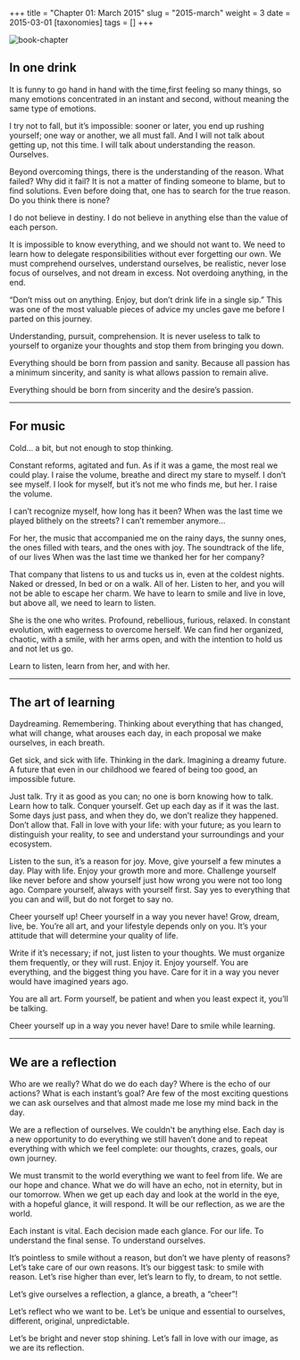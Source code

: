 +++
title = "Chapter 01: March 2015"
slug = "2015-march"
weight = 3
date = 2015-03-01
[taxonomies]
tags = []
+++

![book-chapter](/images/book/oeur/01.jpg)

## In one drink

It is funny to go hand in hand with the time,first feeling so many things, so many emotions concentrated in an instant and second, without meaning the same type of emotions.

I try not to fall, but it’s impossible: sooner or later, you end up rushing yourself; one way or another, we all must fall.
And I will not talk about getting up, not this time. I will talk about understanding the reason. Ourselves.

Beyond overcoming things, there is the understanding of the reason. What failed? Why did it fail? It is not a matter of finding someone to blame, but to find solutions. Even before doing that, one has to search for the true reason. Do you think there is none?

I do not believe in destiny. I do not believe in anything else than the value of each person.

It is impossible to know everything, and we should not want to. We need to learn how to delegate responsibilities without ever forgetting our own.
We must comprehend ourselves, understand ourselves, be realistic, never lose focus of ourselves, and not dream in excess. Not overdoing anything, in the end.

“Don’t miss out on anything. Enjoy, but don’t drink life in a single sip.”
This was one of the most valuable pieces of advice my uncles gave me before I parted on this journey.

Understanding, pursuit, comprehension. It is never useless to talk to yourself to organize your thoughts and stop them from bringing you down.

Everything should be born from passion and sanity. Because all passion has a minimum sincerity, and sanity is what allows passion to remain alive.

Everything should be born from sincerity and the desire’s passion.

---

## For music

Cold… a bit, but not enough to stop thinking.

Constant reforms, agitated and fun. As if it was a game, the most real we could play. I raise the volume, breathe and direct my stare to myself. I don’t see myself. I look for myself, but it’s not me who finds me, but her. I raise the volume.

I can’t recognize myself, how long has it been? When was the last time we played blithely on the streets? I can’t remember anymore…

For her, the music that accompanied me on the rainy days, the sunny ones, the ones filled with tears, and the ones with joy. The soundtrack of the life, of our lives
When was the last time we thanked her for her company?

That company that listens to us and tucks us in, even at the coldest nights. Naked or dressed, In bed or on a walk. All of her.
Listen to her, and you will not be able to escape her charm. We have to learn to smile and live in love, but above all, we need to learn to listen.

She is the one who writes. Profound, rebellious, furious, relaxed. In constant evolution, with eagerness to overcome herself. We can find her organized, chaotic, with a smile, with her arms open, and with the intention to hold us and not let us go.

Learn to listen, learn from her, and with her.

---

## The art of learning

Daydreaming. Remembering. Thinking about everything that has changed, what will change, what arouses each day, in each proposal we make ourselves, in each breath.

Get sick, and sick with life. Thinking in the dark. Imagining a dreamy future. A future that even in our childhood we feared of being too good, an impossible future.

Just talk. Try it as good as you can; no one is born knowing how to talk. Learn how to talk. Conquer yourself. Get up each day as if it was the last. Some days just pass, and when they do, we don’t realize they happened. Don’t allow that. Fall in love with your life: with your future; as you learn to distinguish your reality, to see and understand your surroundings and your ecosystem.

Listen to the sun, it’s a reason for joy. Move, give yourself a few minutes a day. Play with life. Enjoy your growth more and more. Challenge yourself like never before and show yourself just how wrong you were not too long ago. Compare yourself, always with yourself first. Say yes to everything that you can and will, but do not forget to say no.

Cheer yourself up! Cheer yourself in a way you never have! Grow, dream, live, be. You’re all art, and your lifestyle depends only on you. It’s your attitude that will determine your quality of life.

Write if it’s necessary; if not, just listen to your thoughts. We must organize them frequently, or they will rust. Enjoy it. Enjoy yourself. You are everything, and the biggest thing you have. Care for it in a way you never would have imagined years ago.

You are all art. Form yourself, be patient and when you least expect it, you’ll be talking.

Cheer yourself up in a way you never have! Dare to smile while learning.

---

## We are a reflection

Who are we really? What do we do each day? Where is the echo of our actions? What is each instant’s goal? Are few of the most exciting questions we can ask ourselves and that almost made me lose my mind back in the day.

We are a reflection of ourselves. We couldn't be anything else. Each day is a new opportunity to do everything we still haven’t done and to repeat everything with which we feel complete: our thoughts, crazes, goals, our own journey.

We must transmit to the world everything we want to feel from life. We are our hope and chance. What we do will have an echo, not in eternity, but in our tomorrow.
When we get up each day and look at the world in the eye, with a hopeful glance, it will respond. It will be our reflection, as we are the world.

Each instant is vital. Each decision made each glance. For our life. To understand the final sense. To understand ourselves.

It’s pointless to smile without a reason, but don’t we have plenty of reasons? Let’s take care of our own reasons. It’s our biggest task: to smile with reason. Let’s rise higher than ever, let’s learn to fly, to dream, to not settle.

Let’s give ourselves a reflection, a glance, a breath, a “cheer”!

Let’s reflect who we want to be. Let’s be unique and essential to ourselves, different, original, unpredictable.

Let’s be bright and never stop shining. Let’s fall in love with our image, as we are its reflection.
